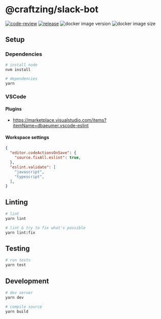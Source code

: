 # @craftzing/slack-bot

[![code-review](https://github.com/craftzing/slack-bot/workflows/code-review/badge.svg)](https://github.com/craftzing/slack-bot/actions/workflows/code-review.yml)
[![release](https://github.com/craftzing/slack-bot/workflows/release/badge.svg)](https://github.com/craftzing/slack-bot/actions/workflows/release.yml)
![docker image version](https://ghcr-badge.deta.dev/craftzing/slack-bot/latest_tag?label=latest)
![docker image size](https://ghcr-badge.deta.dev/craftzing/slack-bot/size)

## Setup

### Dependencies

```bash
# install node
nvm install

# dependencies
yarn
```

### VSCode

#### Plugins

- https://marketplace.visualstudio.com/items?itemName=dbaeumer.vscode-eslint

#### Workspace settings

```json
{
  "editor.codeActionsOnSave": {
    "source.fixAll.eslint": true,
  },
  "eslint.validate": [
    "javascript",
    "typescript",
  ],
}
```

## Linting

```bash
# lint
yarn lint

# lint & try to fix what's possible
yarn lint:fix
```

## Testing

```bash
# run tests
yarn test
```

## Development

```bash
# dev server
yarn dev

# compile source
yarn build
```
